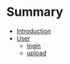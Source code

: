 # Summary

* [Introduction](README.md)
* [User](User/README.md)
    * [login](User/login.md)
    * [upload](User/upload.md)


